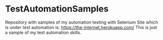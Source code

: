 # TestAutomationSamples
Repository with samples of my automation testing with Selenium
Site which is under test automation is: https://the-internet.herokuapp.com/
This is just a sample of my test automation skills.
